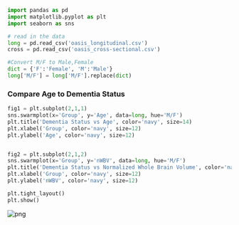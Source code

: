 ```python
import pandas as pd
import matplotlib.pyplot as plt
import seaborn as sns
```


```python
# read in the data
long = pd.read_csv('oasis_longitudinal.csv')
cross = pd.read_csv('oasis_cross-sectional.csv')
```


```python
#Convert M/F to Male,Female
dict = {'F':'Female', 'M':'Male'}
long['M/F'] = long['M/F'].replace(dict)
```

### Compare Age to Dementia Status


```python
fig1 = plt.subplot(2,1,1)
sns.swarmplot(x='Group', y='Age', data=long, hue='M/F')
plt.title('Dementia Status vs Age', color='navy', size=14)
plt.xlabel('Group', color='navy', size=12)
plt.ylabel('Age', color='navy', size=12)


fig2 = plt.subplot(2,1,2)
sns.swarmplot(x='Group', y='nWBV', data=long, hue='M/F')
plt.title('Dementia Status vs Normalized Whole Brain Volume', color='navy', size=14)
plt.xlabel('Group', color='navy', size=12)
plt.ylabel('nWBV', color='navy', size=12)

plt.tight_layout()
plt.show()
```




    
![png](Alzheimer%27s%20MRI_files/Alzheimer%27s%20MRI_4_0.png)
    




```python

```
